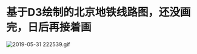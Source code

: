 # 基于D3绘制的北京地铁线路图，还没画完，日后再接着画
![2019-05-31 222539.gif](https://i.loli.net/2019/05/31/5cf13a12d95f435870.gif)
